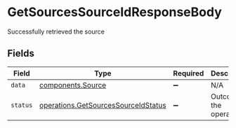 # GetSourcesSourceIdResponseBody

Successfully retrieved the source


## Fields

| Field                                                                                      | Type                                                                                       | Required                                                                                   | Description                                                                                | Example                                                                                    |
| ------------------------------------------------------------------------------------------ | ------------------------------------------------------------------------------------------ | ------------------------------------------------------------------------------------------ | ------------------------------------------------------------------------------------------ | ------------------------------------------------------------------------------------------ |
| `data`                                                                                     | [components.Source](../../models/shared/source.md)                                         | :heavy_minus_sign:                                                                         | N/A                                                                                        |                                                                                            |
| `status`                                                                                   | [operations.GetSourcesSourceIdStatus](../../models/operations/getsourcessourceidstatus.md) | :heavy_minus_sign:                                                                         | Outcome of the operation.                                                                  | created                                                                                    |